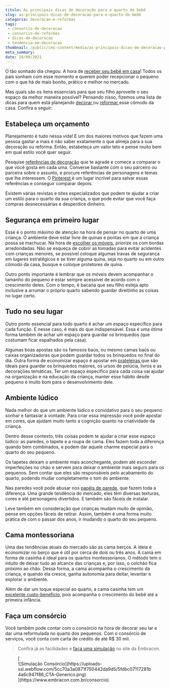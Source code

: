```yaml
---
titulo: As principais dicas de decoração para o quarto do bebê
slug: as-principais-dicas-de-decoracao-para-o-quarto-do-bebe
categoria: decoracao-e-reformas
tags:
 - consorcio-de-decoracao
 - consorcio-de-reformas
 - dicas-de-decoracao
 - tendencia-em-decoracao
thumbnail: /public/cms-content/media/as-principais-dicas-de-decoracao-para-o-quarto-do-bebe.jpg
meta_summary: 
date: 28/09/2021
---
```

O tão sonhado dia chegou. A hora de [receber seu bebê em casa](https://www.embracon.com.br/blog/como-se-preparar-para-a-chegada-do-bebe)! Todos os pais sonham com esse momento e querem poder recepcionar o pequeno com o que há de mais bonito, prático e melhor no mercado.

Mas quais são os itens essenciais para que seu filho aproveite o seu espaço da melhor maneira possível? Pensando nisso, fizemos uma lista de dicas para quem está planejando [decorar ](https://www.embracon.com.br/blog/6-dicas-de-como-decorar-gastando-pouco)ou [reformar ](https://www.embracon.com.br/blog/como-juntar-dinheiro-para-reformar-a-casa)esse cômodo da casa. Confira a seguir:

Estabeleça um orçamento
-----------------------

Planejamento é tudo nessa vida! E um dos maiores motivos que fazem uma pessoa gastar a mais é não saber exatamente o que almeja para a sua decoração ou reforma. Então, estabeleça um valor teto e pense muito bem em qual estilo você quer seguir.

Pesquise [referências de decoração](https://www.embracon.com.br/blog/estilos-de-decoracao-conheca-os-principais-e-identifique-o-seu) que te agrade e comece a comparar o que você gosta em cada uma. Converse bastante com o seu parceiro ou parceira sobre o assunto, e procure referências de personagens e temas que lhe interessem. O [Pinterest ](https://br.pinterest.com/embraconoficial/)é um lugar incrível para salvar essas referências e conseguir comparar depois.

Existem várias revistas e sites especializados que podem te ajudar a criar um estilo para o quarto da sua criança, o que pode evitar que você faça compras desnecessárias e desperdice dinheiro.

Segurança em primeiro lugar
---------------------------

Esse é o ponto máximo de atenção na hora de pensar no quarto de uma criança. O ambiente deve estar livre de quinas e pontas em que a criança possa se machucar. Na hora de [escolher os móveis](https://www.embracon.com.br/blog/5-dicas-de-como-otimizar-espaco-em-ambientes-pequenos), priorize os com bordas arredondadas. Não se esqueça de cobrir as tomadas para evitar acidentes com crianças menores, se possível coloque algumas travas de segurança em lugares estratégicos e se tiver alguma quina, seja no quarto ou em outro cômodo da casa, busque e coloque protetores de quina.

Outro ponto importante é lembrar que os móveis devem acompanhar o tamanho do pequeno e estar sempre acessível de acordo com o crescimento deles. Com o tempo, é bacana que seu filho esteja apto inclusive a arrumar o próprio quarto sabendo guardar direitinho as coisas no lugar certo.

Tudo no seu lugar
-----------------

Outro ponto essencial para todo quarto é achar um espaço específico para cada função. E nesse caso, é mais do que indispensável. Essa é uma ótima forma também de achar um espaço para guardar os brinquedos (que costumam ficar espalhados pela casa).

Algumas boas apostas são os famosos baús, ou mesmo camas baús ou caixas organizadoras que podem guardar todos os brinquedos no final do dia. Outra forma de economizar espaço é apostar em [prateleiras ](https://www.embracon.com.br/blog/como-usar-prateleiras-na-decoracao-da-casa)que são ideais para guardar os brinquedos maiores, os ursos de pelúcia, livros e as decorações temáticas. Ter um espaço específico para cada coisa vai ajudar na organização e na educação da criança, manter esse hábito desde pequeno é muito bom para o desenvolvimento dele.

Ambiente lúdico
---------------

Nada melhor do que um ambiente lúdico e convidativo para o seu pequeno sonhar e fantasiar à vontade. Para criar essa impressão você pode apostar em cores, que ajudam muito tanto a cognição quanto na criatividade da criança.

Dentro desse contexto, três coisas podem te ajudar a criar esse espaço lúdico: as paredes, o tapete e a roupa de cama. Eles fazem toda a diferença quando bem combinados, e podem dar aquele charme especial para o quarto do seu pequeno.

Os tapetes deixam o ambiente mais aconchegante, podem até esconder imperfeições no chão e servem para deixar o ambiente mais seguro para os pequenos. Sem contar que eles são responsáveis pelo acabamento do quarto, podendo mudar completamente o tom do ambiente.

Nas paredes você pode abusar nos [papéis de parede](https://www.embracon.com.br/blog/vale-a-pena-usar-papel-de-parede-na-decoracao), que fazem toda a diferença. Uma grande tendência do mercado, eles têm diversas texturas, cores e até personagens divertidos. E também são fáceis de instalar.

Leve também em consideração que crianças mudam muito de opinião, pense em opções fáceis de retirar. Assim, também é uma forma muito prática de com o passar dos anos, ir mudando o quarto do seu pequeno.

Cama montessoriana
------------------

Uma das tendências atuais do mercado são as cama berços. A ideia é economizar no berço que é útil por cerca de dois ou três anos. A cama em forma de casinha é ideal para os quartos montessorianos. O método tem o intuito de deixar tudo ao alcance das crianças e, por isso, o colchão fica próximo ao chão. Dessa forma, a cama acompanha o crescimento da criança, e quando ela cresce, ganha autonomia para deitar, levantar e explorar o ambiente.

Além de dar um toque especial ao quarto, a cama casinha tem um [excelente custo-benefício](https://www.embracon.com.br/blog/bebe-chegando-prepare-o-orcamento-familiar), pois acompanha o crescimento do bebê até a primeira infância.

Faça um consórcio 
------------------

Você também pode contar com o consórcio na hora de decorar seu lar e dar uma reformulada no quarto dos pequenos. Com o consórcio de serviços, você conta com carta de crédito de até R$ 30 mil.

> Confira já as facilidades e [faça uma simulação](https://www.embracon.com.br/consorcio) no site da Embracon.

<figure class="w-richtext-figure-type-image w-richtext-align-center">[<div>![Simulação Consórcio](https://uploads-ssl.webflow.com/5cc70a3a0871f750442da9d5/5fdbc07117281b4a6c947f86_CTA-Generico.png)</div>](https://www.embracon.com.br/consorcio)</figure>
